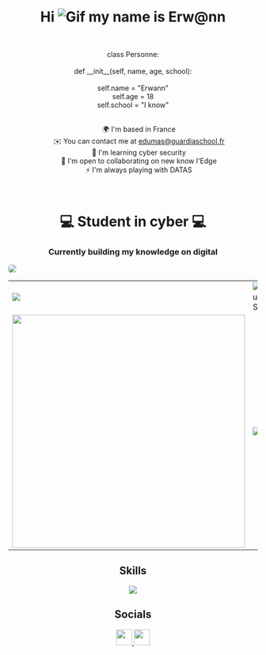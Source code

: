<h1 align="center">Hi <img src="https://user-images.githubusercontent.com/18350557/176309783-0785949b-9127-417c-8b55-ab5a4333674e.gif" alt="Gif"> my name is Erw@nn</h1>
<br>
<p align="center">
class Personne:
<br><br>
    def __init__(self, name, age, school): 
    <br><br>
        self.name = "Erwann"
        <br>
        self.age = 18
        <br>
        self.school = "I know"
</p>
    </pre>
    <ul align="center">
      <br>
        🌍 I'm based in France
      <br>
        ✉️ You can contact me at <a href="mailto:edumas@guardiaschool.fr">edumas@guardiaschool.fr</a>
      <br>
        🧠 I'm learning cyber security
      <br>
        🤝 I'm open to collaborating on new know l'Edge
      <br>
        ⚡ I'm always playing with DATAS
    </ul>
<br>
<p align="center">
<h1 align="center">💻 Student in cyber 💻</h1>
<h3 align="center">Currently building my knowledge on digital</h3>
<table>
  <tr>
    <img style="border-radius: 5px" align="center" src="https://github-readme-activity-graph.vercel.app/graph?username=erwann-dms&theme=high-contrast&line=9745f5&title_color=9745f5"/>
  <tr>
    <td>
      <img align="center" src="https://github-readme-stats.vercel.app/api?username=erwann-dms&count_private=true&show_icons=true&theme=midnight-purple&rank_icon=github&hide=prs,issues,contribs&show=reviews,prs_merged,prs_merged_percentage"/>
    </td>
    <td>
      <img align="center" src="https://streak-stats.demolab.com?user=erwann-dms&theme=midnight-purple" alt="GitHub Streak"/>
    </td>
  </tr>
  <tr>
    <td>
      <img align="center" width="470" src="https://github-readme-stats.vercel.app/api/pin/?username=erwann-dms&repo=webpack&theme=midnight-purple&show_owner=true"/>
    </td>
    <td>
      <img align="center" src="https://github-contributor-stats.vercel.app/api?username=erwann-dms&limit=3&theme=midnight-purple&show_owner=true&combine_all_yearly_contributions=true"/>
    </td>
  </tr>
</table>
</p>

<h2 align="center">Skills</h2>
<p align="center">
  <img src="https://skillicons.dev/icons?i=arch,bash,c,git,github,html,css,js,kali,linux,md,mongodb,mysql,neovim,nodejs,powershell,py,regex,vscode&perline=19"/>
</p>

<h2 align="center">Socials</h2>
<p align="center"> 
  <a href="https://discord.com/users/erwann.dms_83" target="_blank" rel="noreferrer"> 
    <picture> 
      <source media="(prefers-color-scheme: dark)" srcset="https://raw.githubusercontent.com/danielcranney/readme-generator/main/public/icons/socials/discord-dark.svg" /> 
      <source media="(prefers-color-scheme: light)" srcset="https://raw.githubusercontent.com/danielcranney/readme-generator/main/public/icons/socials/discord.svg" /> 
      <img src="https://raw.githubusercontent.com/danielcranney/readme-generator/main/public/icons/socials/discord.svg" width="32" height="32" /> 
    </picture> 
  </a>
  <a href="https://www.linkedin.com/in/erwann-dumas-96643132b" target="_blank" rel="noreferrer">
      <source media="(prefers-color-scheme: dark)" srcset="https://raw.githubusercontent.com/danielcranney/readme-generator/main/public/icons/socials/linkedin-dark.svg" /> 
      <source media="(prefers-color-scheme: light)" srcset="https://raw.githubusercontent.com/danielcranney/readme-generator/main/public/icons/socials/linkedin.svg" />
      <img src="https://raw.githubusercontent.com/danielcranney/readme-generator/main/public/icons/socials/linkedin.svg" width="32" height="32" />
  </a>
</p>
